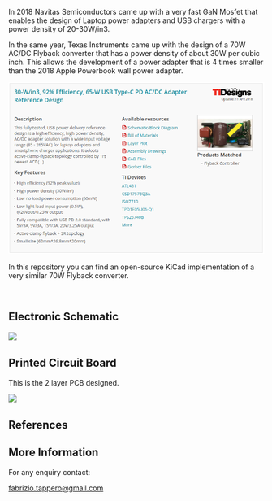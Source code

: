 
In 2018 Navitas Semiconductors came up with a very fast GaN Mosfet that enables the design of Laptop power
adapters and USB chargers with a power density of 20-30W/in3.

In the same year, Texas Instruments came up with the design of a 70W AC/DC Flyback converter that has a power density
of about 30W per cubic inch. This allows the development of a power adapter that is 4 times smaller 
than the 2018 Apple Powerbook wall power adapter.

<p align="center">
  <img src="https://github.com/fabriziotappero/flyback-conv/blob/master/PDF/TIDA-01622.png?raw=true" alt=""/>
</p>

In this repository you can find an open-source KiCad implementation of a very similar 70W Flyback converter.	

<p align="center">
  <img src="https://github.com/fabriziotappero/flyback-conv/blob/master/PDF/flyback_conv.jpg?raw=true" alt=""/>
</p>

## Electronic Schematic
![][flyback_conv_sch]

[flyback_conv_sch]: https://github.com/fabriziotappero/flyback-conv/blob/master/PDF/flyback_conv_sch.png ""

## Printed Circuit Board
This is the 2 layer PCB designed.

![][flyback_conv_pcb]

[flyback_conv_pcb]: https://github.com/fabriziotappero/flyback-conv/blob/master/PCB/flyback_conv_pcb.png ""

## References

[KiCad EDA Tool]: (http://kicad-pcb.org/)
[APEC 2017 Active Clamp Flyback Converter]: (https://www.navitassemi.com/wp-content/uploads/2015/03/APEC-2017-Active-Clamp-Flyback-3-29-17.pdf)
[Navitas Semiconductors - White papers]: (https://www.navitassemi.com/white-papers-articles/)

## More Information
For any enquiry contact:

fabrizio.tappero@gmail.com
